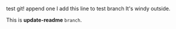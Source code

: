 test git!
append one
I add this line to test branch
It's windy outside.

This is **update-readme** `branch`.
